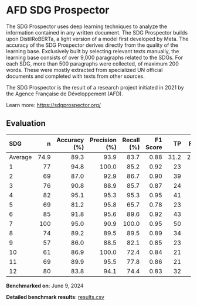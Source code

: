 # AFD SDG Prospector

The SDG Prospector uses deep learning techniques to analyze the information
contained in any written document. The SDG Prospector builds upon
DistilRoBERTa, a light version of a model first developed by Meta. The
accuracy of the SDG Prospector derives directly from the quality of the
learning base. Exclusively built by selecting relevant texts manually, the
learning base consists of over 9,000 paragraphs related to the SDGs. For each
SDG, more than 500 paragraphs were collected, of maximum 200 words. These were
mostly extracted from specialized UN official documents and completed with
texts from other sources.

The SDG Prospector is the result of a research project initiated in 2021 by
the Agence Française de Développement (AFD).


Learn more: https://sdgprospector.org/

## Evaluation

| SDG     |    n |   Accuracy (%) |   Precision (%) |   Recall (%) |   F1 Score |   TP |   FP |   TN |   FN |
|:--------|-----:|---------------:|----------------:|-------------:|-----------:|-----:|-----:|-----:|-----:|
| Average | 74.9 |           89.3 |            93.9 |         83.7 |       0.88 | 31.2 |  2.2 |   36 |  5.6 |
| 1       |   77 |           94.8 |           100.0 |         85.2 |       0.92 |   23 |    0 |   50 |    4 |
| 2       |   69 |           87.0 |            92.9 |         86.7 |       0.90 |   39 |    3 |   21 |    6 |
| 3       |   76 |           90.8 |            88.9 |         85.7 |       0.87 |   24 |    3 |   45 |    4 |
| 4       |   82 |           95.1 |            95.3 |         95.3 |       0.95 |   41 |    2 |   37 |    2 |
| 5       |   69 |           81.2 |            95.8 |         65.7 |       0.78 |   23 |    1 |   33 |   12 |
| 6       |   85 |           91.8 |            95.6 |         89.6 |       0.92 |   43 |    2 |   35 |    5 |
| 7       |  100 |           95.0 |            90.9 |        100.0 |       0.95 |   50 |    5 |   45 |    0 |
| 8       |   74 |           89.2 |            89.5 |         89.5 |       0.89 |   34 |    4 |   32 |    4 |
| 9       |   57 |           86.0 |            88.5 |         82.1 |       0.85 |   23 |    3 |   26 |    5 |
| 10      |   61 |           86.9 |           100.0 |         72.4 |       0.84 |   21 |    0 |   32 |    8 |
| 11      |   69 |           89.9 |            95.5 |         77.8 |       0.86 |   21 |    1 |   41 |    6 |
| 12      |   80 |           83.8 |            94.1 |         74.4 |       0.83 |   32 |    2 |   35 |   11 |

**Benchmarked on**: June 9, 2024

**Detailed benchmark results**: [results.csv](results.csv)
